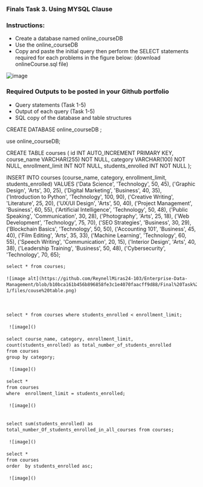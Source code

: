 
### Finals Task 3. Using MYSQL Clause

### Instructions:
- Create a database named online_courseDB
- Use the online_courseDB
- Copy and paste the initial query then perform the SELECT statements required for each problems in the figure below: (download onlineCourse.sql file)


![image](https://github.com/user-attachments/assets/86095022-84ab-4204-a419-89584508219f)


### Required Outputs to be posted in your Github portfolio
- Query statements (Task 1-5)
- Output of each query (Task 1-5)
- SQL copy of the database and table structures


CREATE DATABASE online_courseDB ;

use online_courseDB;

CREATE TABLE courses (
    id INT AUTO_INCREMENT PRIMARY KEY,
    course_name VARCHAR(255) NOT NULL,
    category VARCHAR(100) NOT NULL,
    enrollment_limit INT NOT NULL,
    students_enrolled INT NOT NULL
);

INSERT INTO courses (course_name, category, enrollment_limit, students_enrolled)
VALUES
    ('Data Science', 'Technology', 50, 45),
    ('Graphic Design', 'Arts', 30, 25),
    ('Digital Marketing', 'Business', 40, 35),
    ('Introduction to Python', 'Technology', 100, 90),
    ('Creative Writing', 'Literature', 25, 20),
    ('UX/UI Design', 'Arts', 50, 40),
    ('Project Management', 'Business', 60, 55),
    ('Artificial Intelligence', 'Technology', 50, 48),
    ('Public Speaking', 'Communication', 30, 28),
    ('Photography', 'Arts', 25, 18),
    ('Web Development', 'Technology', 75, 70),
    ('SEO Strategies', 'Business', 30, 29),
    ('Blockchain Basics', 'Technology', 50, 50),
    ('Accounting 101', 'Business', 45, 40),
    ('Film Editing', 'Arts', 35, 33),
    ('Machine Learning', 'Technology', 60, 55),
    ('Speech Writing', 'Communication', 20, 15),
    ('Interior Design', 'Arts', 40, 38),
    ('Leadership Training', 'Business', 50, 48),
    ('Cybersecurity', 'Technology', 70, 65);
    
    
    select * from courses;

    ![image alt](https://github.com/ReynellMiras24-103/Enterprise-Data-Management/blob/b10bca161b456b896858fe3c1e4070faacff9d88/Final%20Task%203-1/files/couse%20table.png)
    
    
    
    select * from courses where students_enrolled < enrollment_limit;

     ![image]()
    
    select course_name, category, enrollment_limit, count(students_enrolled) as total_number_of_students_enrolled
    from courses 
    group by category;

     ![image]()
    
    select * 
    from courses 
    where  enrollment_limit = students_enrolled; 

     ![image]()
    
    
    select sum(students_enrolled) as total_number_Of_students_enrolled_in_all_courses from courses;

     ![image]()
    
    select *
    from courses 
    order  by students_enrolled asc;

     ![image]()
    
